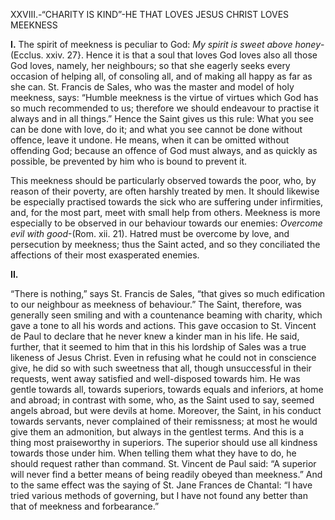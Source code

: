 
XXVIII.-“CHARITY IS KIND”-HE THAT LOVES JESUS CHRIST LOVES MEEKNESS

**I\.** The spirit of meekness is peculiar to God: _My spirit is sweet above honey_-(Ecclus. xxiv. 27}. Hence it is that a soul that loves God loves also all those God loves, namely, her neighbours; so that she eagerly seeks every occasion of helping all, of consoling all, and of making all happy as far as she can. St. Francis de Sales, who was the master and model of holy meekness, says: “Humble meekness is the virtue of virtues which God has so much recommended to us; therefore we should endeavour to practise it always and in all things.” Hence the Saint gives us this rule: What you see can be done with love, do it; and what you see cannot be done without offence, leave it undone. He means, when it can be omitted without offending God; because an offence of God must always, and as quickly as possible, be prevented by him who is bound to prevent it.

This meekness should be particularly observed towards the poor, who, by reason of their poverty, are often harshly treated by men. It should likewise be especially practised towards the sick who are suffering under infirmities, and, for the most part, meet with small help from others. Meekness is more especially to be observed in our behaviour towards our enemies: _Overcome evil with good_-(Rom. xii. 21). Hatred must be overcome by love, and persecution by meekness; thus the Saint acted, and so they conciliated the affections of their most exasperated enemies.

**II\.**

“There is nothing,” says St. Francis de Sales, “that gives so much edification to our neighbour as meekness of behaviour.” The Saint, therefore, was generally seen smiling and with a countenance beaming with charity, which gave a tone to all his words and actions. This gave occasion to St. Vincent de Paul to declare that he never knew a kinder man in his life. He said, further, that it seemed to him that in this his lordship of Sales was a true likeness of Jesus Christ. Even in refusing what he could not in conscience give, he did so with such sweetness that all, though unsuccessful in their requests, went away satisfied and well-disposed towards him. He was gentle towards all, towards superiors, towards equals and inferiors, at home and abroad; in contrast with some, who, as the Saint used to say, seemed angels abroad, but were devils at home. Moreover, the Saint, in his conduct towards servants, never complained of their remissness; at most he would give them an admonition, but always in the gentlest terms. And this is a thing most praiseworthy in superiors. The superior should use all kindness towards those under him. When telling them what they have to do, he should request rather than command. St. Vincent de Paul said: “A superior will never find a better means of being readily obeyed than meekness.” And to the same effect was the saying of St. Jane Frances de Chantal: “I have tried various methods of governing, but I have not found any better than that of meekness and forbearance.”



